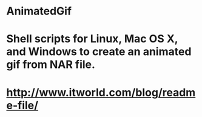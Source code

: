 # AnimatedGif
# Shell scripts for Linux, Mac OS X, and Windows to create an animated gif from NAR file.
# http://www.itworld.com/blog/readme-file/
